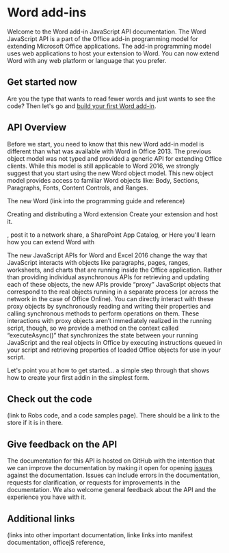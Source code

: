 # Word add-ins

Welcome to the Word add-in JavaScript API documentation. The Word JavaScript API is a part of the Office add-in programming model for extending Microsoft Office applications. The add-in programming model uses web applications to host your extension to Word. You can now extend Word with any web platform or language that you prefer. 

## Get started now

Are you the type that wants to read fewer words and just wants to see the code? Then let's go and [build your first Word add-in](build-your-first-word-add-in.md). 

## API Overview

Before we start, you need to know that this new Word add-in model is different than what was available with Word in Office 2013. The previous object model was not typed and provided a generic API for extending Office clients. While this model is still applicable to Word 2016, we strongly suggest that you start using the new Word object model. This new object model provides access to familiar Word objects like: Body, Sections, Paragraphs, Fonts, Content Controls, and Ranges.



The new Word 
(link into the programming guide and reference)

 Creating and distributing a Word extension Create your extension and host it. 


, post it to a network share, a SharePoint App Catalog, or Here you'll learn how you can extend Word with 

The new JavaScript APIs for Word and Excel 2016 change the way that JavaScript interacts with objects like paragraphs, pages, ranges, worksheets, and charts that are running inside the Office application.  Rather than providing individual asynchronous APIs for retrieving and updating each of these objects, the new APIs provide “proxy” JavaScript objects that correspond to the real objects running in a separate process (or across the network in the case of Office Online).  You can directly interact with these proxy objects by synchronously reading and writing their properties and calling synchronous methods to perform operations on them.  These interactions with proxy objects aren’t immediately realized in the running script, though, so we provide a method on the context called “executeAsync()” that synchronizes the state between your running JavaScript and the real objects in Office by executing instructions queued in your script and retrieving properties of loaded Office objects for use in your script.  



Let's point you at how to get started... a simple step through that shows how to create your first addin in the simplest form. 



## Check out the code


(link to Robs code, and a code samples page). There should be a link to the store if it is in there. 

## Give feedback on the API

The documentation for this API is hosted on GitHub with the intention that we can improve the documentation by making it open for opening [issues](https://github.com/OfficeDev/office-js-docs/issues) against the documentation. Issues can include errors in the documentation, requests for clarification, or requests for improvements in the documentation. We also welcome general feedback about the API and the experience you have with it.  

## Additional links

(links into other important documentation, linke links into manifest documentation, officejS reference, 